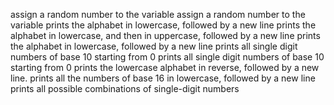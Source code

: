 assign a random number to the variable
assign a random number to the variable
prints the alphabet in lowercase, followed by a new line
prints the alphabet in lowercase, and then in uppercase, followed by a new line
prints the alphabet in lowercase, followed by a new line
prints all single digit numbers of base 10 starting from 0
prints all single digit numbers of base 10 starting from 0
 prints the lowercase alphabet in reverse, followed by a new line.
 prints all the numbers of base 16 in lowercase, followed by a new line
prints all possible combinations of single-digit numbers
